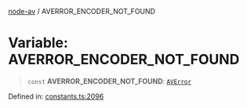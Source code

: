 [node-av](../globals.md) / AVERROR\_ENCODER\_NOT\_FOUND

# Variable: AVERROR\_ENCODER\_NOT\_FOUND

> `const` **AVERROR\_ENCODER\_NOT\_FOUND**: [`AVError`](../type-aliases/AVError.md)

Defined in: [constants.ts:2096](https://github.com/seydx/av/blob/f8631fc881b394300b1479f511d55cf1c370a87f/src/constants/constants.ts#L2096)
